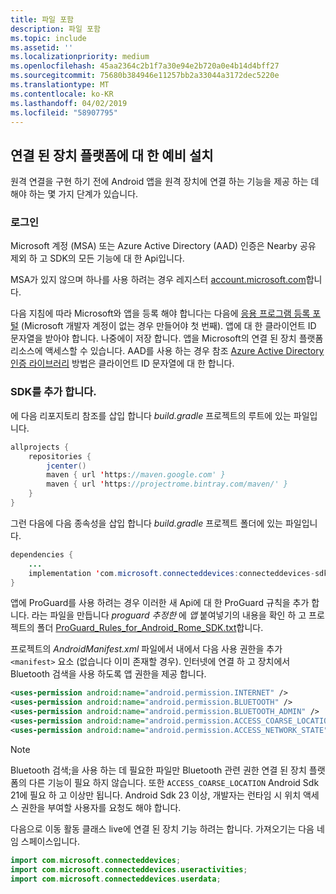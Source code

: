 ```yaml
---
title: 파일 포함
description: 파일 포함
ms.topic: include
ms.assetid: ''
ms.localizationpriority: medium
ms.openlocfilehash: 45aa2364c2b1f7a30e94e2b720a0e4b14d4bff27
ms.sourcegitcommit: 75680b384946e11257bb2a33044a3172dec5220e
ms.translationtype: MT
ms.contentlocale: ko-KR
ms.lasthandoff: 04/02/2019
ms.locfileid: "58907795"
---
```

## <a name="preliminary-setup-for-the-connected-devices-platform"></a>연결 된 장치 플랫폼에 대 한 예비 설치

원격 연결을 구현 하기 전에 Android 앱을 원격 장치에 연결 하는 기능을 제공 하는 데 해야 하는 몇 가지 단계가 있습니다.

### <a name="sign-in"></a>로그인

Microsoft 계정 (MSA) 또는 Azure Active Directory (AAD) 인증은 Nearby 공유 제외 하 고 SDK의 모든 기능에 대 한 Api입니다. 

MSA가 있지 않으며 하나를 사용 하려는 경우 레지스터 [account.microsoft.com](https://account.microsoft.com/account)합니다.

다음 지침에 따라 Microsoft와 앱을 등록 해야 합니다는 다음에 [응용 프로그램 등록 포털](https://apps.dev.microsoft.com/) (Microsoft 개발자 계정이 없는 경우 만들어야 첫 번째). 앱에 대 한 클라이언트 ID 문자열을 받아야 합니다. 나중에이 저장 합니다. 앱을 Microsoft의 연결 된 장치 플랫폼 리소스에 액세스할 수 있습니다. AAD를 사용 하는 경우 참조 [Azure Active Directory 인증 라이브러리](https://docs.microsoft.com/azure/active-directory/develop/active-directory-authentication-libraries) 방법은 클라이언트 ID 문자열에 대 한 합니다.

### <a name="add-the-sdk"></a>SDK를 추가 합니다.

에 다음 리포지토리 참조를 삽입 합니다 *build.gradle* 프로젝트의 루트에 있는 파일입니다.

```Java
allprojects {
    repositories {
        jcenter()
        maven { url 'https://maven.google.com' }
        maven { url 'https://projectrome.bintray.com/maven/' }
    }
}
```
그런 다음에 다음 종속성을 삽입 합니다 _build.gradle_ 프로젝트 폴더에 있는 파일입니다.

```Java
dependencies { 
    ...
    implementation 'com.microsoft.connecteddevices:connecteddevices-sdk:0.11.0'
}
```

앱에 ProGuard를 사용 하려는 경우 이러한 새 Api에 대 한 ProGuard 규칙을 추가 합니다. 라는 파일을 만듭니다 *proguard 추정한* 에 *앱* 붙여넣기의 내용을 확인 하 고 프로젝트의 폴더 [ProGuard_Rules_for_Android_Rome_SDK.txt](https://github.com/Microsoft/project-rome/blob/master/Android/ProGuard_Rules_for_Android_Rome_SDK.txt)합니다.

프로젝트의 *AndroidManifest.xml* 파일에서 내에서 다음 사용 권한을 추가 `<manifest>` 요소 (없습니다 이미 존재할 경우). 인터넷에 연결 하 고 장치에서 Bluetooth 검색을 사용 하도록 앱 권한을 제공 합니다.

```xml
<uses-permission android:name="android.permission.INTERNET" />
<uses-permission android:name="android.permission.BLUETOOTH" />
<uses-permission android:name="android.permission.BLUETOOTH_ADMIN" />
<uses-permission android:name="android.permission.ACCESS_COARSE_LOCATION" />
<uses-permission android:name="android.permission.ACCESS_NETWORK_STATE" />
```

> [!NOTE]
> Bluetooth 검색;을 사용 하는 데 필요한 파일만 Bluetooth 관련 권한 연결 된 장치 플랫폼의 다른 기능이 필요 하지 않습니다. 또한 `ACCESS_COARSE_LOCATION` Android Sdk 21에 필요 하 고 이상만 됩니다. Android Sdk 23 이상, 개발자는 런타임 시 위치 액세스 권한을 부여할 사용자를 요청도 해야 합니다.

다음으로 이동 활동 클래스 live에 연결 된 장치 기능 하려는 합니다. 가져오기는 다음 네임 스페이스입니다.

```java
import com.microsoft.connecteddevices;
import com.microsoft.connecteddevices.useractivities;
import com.microsoft.connecteddevices.userdata;
```
